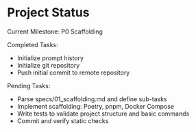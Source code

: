 # Project Status

Current Milestone: P0 Scaffolding

Completed Tasks:
- Initialize prompt history
- Initialize git repository
- Push initial commit to remote repository

Pending Tasks:
- Parse specs/01_scaffolding.md and define sub-tasks
- Implement scaffolding: Poetry, pnpm, Docker Compose
- Write tests to validate project structure and basic commands
- Commit and verify static checks
